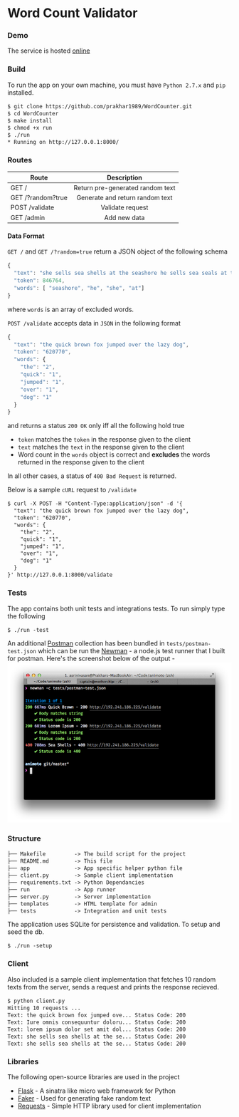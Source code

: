 Word Count Validator
===

### Demo

The service is hosted [online](http://192.241.186.225/)

### Build
To run the app on your own machine, you must have `Python 2.7.x` and `pip` installed.

```shell
$ git clone https://github.com/prakhar1989/WordCounter.git
$ cd WordCounter
$ make install
$ chmod +x run
$ ./run
* Running on http://127.0.0.1:8000/
```

### Routes

| Route        | Description    |
| ------------- |:-------------:|
| GET /     | Return pre-generated random text |
| GET /?random?true | Generate and return random text |
| POST /validate     | Validate request|
| GET /admin | Add new data |

#### Data Format

`GET /` and `GET /?random=true` return a JSON object of the following schema
```javascript
{
  "text": "she sells sea shells at the seashore he sells sea seals at the seashore",
  "token": 846764,
  "words": [ "seashore", "he", "she", "at"]
}
```
where `words` is an array of excluded words.

`POST /validate` accepts data in `JSON` in the following format
```javascript
{
  "text": "the quick brown fox jumped over the lazy dog", 
  "token": "620770",
  "words": {
    "the": "2",
    "quick": "1",
    "jumped": "1",
    "over": "1",
    "dog": "1"
  }
}
```
and returns a status `200 OK` only iff all the following hold true
- `token` matches the `token` in the response given to the client 
- `text` matches the `text` in the response given to the client
- Word count in the `words` object is correct and **excludes** the words returned in the response given to the client

In all other cases, a status of `400 Bad Request` is returned.

Below is a sample `cURL` request to `/validate`
```shell
$ curl -X POST -H "Content-Type:application/json" -d '{
  "text": "the quick brown fox jumped over the lazy dog", 
  "token": "620770",
  "words": {
    "the": "2",
    "quick": "1",
    "jumped": "1",
    "over": "1",
    "dog": "1"
  }
}' http://127.0.0.1:8000/validate
```


### Tests
The app contains both unit tests and integrations tests. To run simply type the following
```shell
$ ./run -test
```
An additional [Postman](http://getpostman.com) collection has been bundled in `tests/postman-test.json` which can be run the [Newman](https://www.npmjs.org/package/newman) - a node.js test runner that I built for postman. Here's the screenshot below of the output - 
![image](newman_results.png)

### Structure
```shell
├── Makefile         -> The build script for the project
├── README.md        -> This file
├── app              -> App specific helper python file
├── client.py        -> Sample client implementation
├── requirements.txt -> Python Dependancies
├── run              -> App runner
├── server.py        -> Server implementation
├── templates        -> HTML template for admin
├── tests            -> Integration and unit tests
```
The application uses SQLite for persistence and validation. To setup and seed the db.
```shell
$ ./run -setup
```

### Client
Also included is a sample client implementation that fetches 10 random texts from the server, sends a request and prints the response recieved.
```shell
$ python client.py
Hitting 10 requests ...
Text: the quick brown fox jumped ove... Status Code: 200
Text: Iure omnis consequuntur doloru... Status Code: 200
Text: lorem ipsum dolor set amit dol... Status Code: 200
Text: she sells sea shells at the se... Status Code: 200
Text: she sells sea shells at the se... Status Code: 200
```

### Libraries
The following open-source libraries are used in the project
- [Flask](http://flask.pocoo.org/) - A sinatra like micro web framework for Python
- [Faker](https://github.com/joke2k/faker) - Used for generating fake random text
- [Requests](http://docs.python-requests.org/en/latest/) - Simple HTTP library used for client implementation
